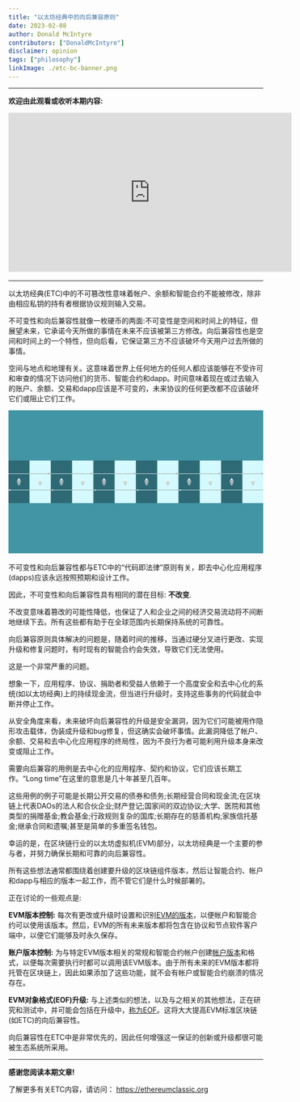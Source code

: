 ```yaml
---
title: "以太坊经典中的向后兼容原则"
date: 2023-02-08
author: Donald McIntyre
contributors: ["DonaldMcIntyre"]
disclaimer: opinion
tags: ["philosophy"]
linkImage: ./etc-bc-banner.png
---
```


---
**欢迎由此观看或收听本期内容:**

<iframe width="560" height="315" src="https://www.youtube.com/embed/3G0taRQRBYU" title="YouTube video player" frameborder="0" allow="accelerometer; autoplay; clipboard-write; encrypted-media; gyroscope; picture-in-picture; web-share" allowfullscreen></iframe>

---

以太坊经典(ETC)中的不可篡改性意味着帐户、余额和智能合约不能被修改，除非由相应私钥的持有者根据协议规则输入交易。

不可变性和向后兼容性就像一枚硬币的两面:不可变性是空间和时间上的特征，但展望未来，它承诺今天所做的事情在未来不应该被第三方修改。向后兼容性也是空间和时间上的一个特性，但向后看，它保证第三方不应该破坏今天用户过去所做的事情。

空间与地点和地理有关。这意味着世界上任何地方的任何人都应该能够在不受许可和审查的情况下访问他们的货币、智能合约和dapp。时间意味着现在或过去输入的账户、余额、交易和dapp应该是不可变的，未来协议的任何更改都不应该破坏它们或阻止它们工作。

![向后兼容](./etc-bc-banner.png)

不可变性和向后兼容性都与ETC中的“代码即法律”原则有关，即去中心化应用程序(dapps)应该永远按照预期和设计工作。

因此，不可变性和向后兼容性具有相同的潜在目标: **不改变**.

不改变意味着篡改的可能性降低，也保证了人和企业之间的经济交易流动将不间断地继续下去。所有这些都有助于在全球范围内长期保持系统的可靠性。

向后兼容原则具体解决的问题是，随着时间的推移，当通过硬分叉进行更改、实现升级和修复问题时，有时现有的智能合约会失效，导致它们无法使用。

这是一个非常严重的问题。

想象一下，应用程序、协议、捐助者和受益人依赖于一个高度安全和去中心化的系统(如以太坊经典)上的持续现金流，但当进行升级时，支持这些事务的代码就会中断并停止工作。

从安全角度来看，未来破坏向后兼容性的升级是安全漏洞，因为它们可能被用作隐形攻击载体，伪装成升级和bug修复，但这确实会破坏事情。此漏洞降低了帐户、余额、交易和去中心化应用程序的终局性，因为不良行为者可能利用升级本身来改变或阻止工作。

需要向后兼容的用例是去中心化的应用程序、契约和协议，它们应该长期工作。“Long time”在这里的意思是几十年甚至几百年。

这些用例的例子可能是长期公开交易的债券和债务;长期经营合同和现金流;在区块链上代表DAOs的法人和合伙企业;财产登记;国家间的双边协议;大学、医院和其他类型的捐赠基金;教会基金;行政规则复杂的国库;长期存在的慈善机构;家族信托基金;继承合同和遗嘱;甚至是简单的多重签名钱包。

幸运的是，在区块链行业的以太坊虚拟机(EVM)部分，以太坊经典是一个主要的参与者，并努力确保长期和可靠的向后兼容性。

所有这些想法通常都围绕着创建要升级的区块链组件版本，然后让智能合约、帐户和dapp与相应的版本一起工作，而不管它们是什么时候部署的。

正在讨论的一些观点是:

**EVM版本控制:** 每次有更改或升级时设置和识别[EVM的版本](https://ethereum-magicians.org/t/evm-instruction-set-versioning/2286)，以便帐户和智能合约可以使用该版本。然后，EVM的所有未来版本都将包含在协议和节点软件客户端中，以便它们能够及时永久保存。

**账户版本控制:** 为与特定EVM版本相关的常规和智能合约帐户创建[帐户版本](https://etherplan.com/2019/10/26/backward-compatibility-what-is-account-versioning-in-ethereum-classic/9440/)和格式，以便每次需要执行时都可以调用该EVM版本。由于所有未来的EVM版本都将托管在区块链上，因此如果添加了这些功能，就不会有帐户或智能合约崩溃的情况存在。

**EVM对象格式(EOF)升级:** 与上述类似的想法，以及与之相关的其他想法，正在研究和测试中，并可能会包括在升级中，[称为EOF](https://ethereumclassic.org/blog/2023-01-17-the-evm-object-format-eof-upgrade-explained)。这将大大提高EVM标准区块链(如ETC)的向后兼容性。

向后兼容性在ETC中是非常优先的，因此任何增强这一保证的创新或升级都很可能被生态系统所采用。

---

**感谢您阅读本期文章!**

了解更多有关ETC内容，请访问： https://ethereumclassic.org
